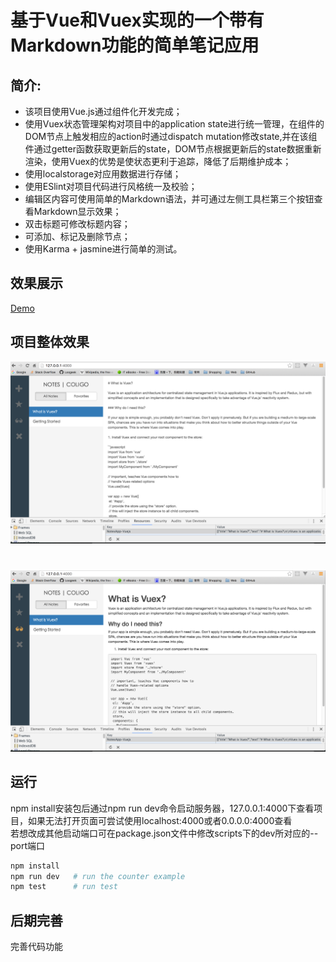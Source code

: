 基于Vue和Vuex实现的一个带有Markdown功能的简单笔记应用
======


简介:
----
- 该项目使用Vue.js通过组件化开发完成；
- 使用Vuex状态管理架构对项目中的application state进行统一管理，在组件的DOM节点上触发相应的action时通过dispatch mutation修改state,并在该组件通过getter函数获取更新后的state，DOM节点根据更新后的state数据重新渲染，使用Vuex的优势是使状态更利于追踪，降低了后期维护成本；
- 使用localstorage对应用数据进行存储；
- 使用ESlint对项目代码进行风格统一及校验；
- 编辑区内容可使用简单的Markdown语法，并可通过左侧工具栏第三个按钮查看Markdown显示效果；
- 双击标题可修改标题内容；
- 可添加、标记及删除节点；
- 使用Karma + jasmine进行简单的测试。

效果展示
----
<a href="http://loogeek.github.io/NoteApp-Vue" target="\_blank">Demo</a>

项目整体效果
-------
<div style="text-align:center;margin-bottom: 40px;">
  <img src="https://github.com/Loogeek/Project_Imgs/blob/master/NoteApp-Vue/1.png" alt="编辑页"/>
</div>
<div style="text-align:center;">
  <img src="https://github.com/Loogeek/Project_Imgs/blob/master/NoteApp-Vue/2.png" alt="编辑页"/>
</div>

运行
-------
npm install安装包后通过npm run dev命令启动服务器，127.0.0.1:4000下查看项目，如果无法打开页面可尝试使用localhost:4000或者0.0.0.0:4000查看  
若想改成其他启动端口可在package.json文件中修改scripts下的dev所对应的--port端口

``` bash
npm install    
npm run dev   # run the counter example
npm test      # run test
```

后期完善
-------
完善代码功能
